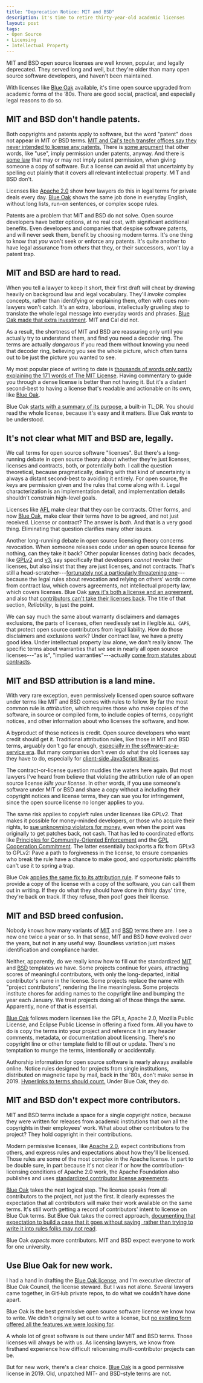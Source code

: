 ```yaml
---
title: "Deprecation Notice: MIT and BSD"
description: it's time to retire thirty-year-old academic licenses
layout: post
tags:
- Open Source
- Licensing
- Intellectual Property
---
```


MIT and BSD open source licenses are well known, popular, and legally deprecated.  They served long and well, but they're older than many open source software developers, and haven't been maintained.

With licenses like [Blue Oak](https://blueoakcouncil.org/license/1.0.0) available, it's time open source upgraded from academic forms of the &rsquo;80s.  There are good social, practical, and especially legal reasons to do so.

## MIT and BSD don't handle patents.

Both copyrights and patents apply to software, but the word "patent" does not appear in MIT or BSD terms.  [MIT and Cal's tech transfer offices say they never intended to license any patents.](http://stlr.org/2018/10/15/the-truth-about-oss-frand-by-all-indications-compatible-models-in-standards-settings/)  There is [some argument](https://opensource.com/article/18/3/patent-grant-mit-license) that other words, like "use", imply permission under patents, anyway.  And there is [some law](http://stlr.org/2019/03/04/oss-and-frand-complementary-models-for-innovation-and-development/) that may or may not imply patent permission, when giving someone a copy of software.  But a license can avoid all that uncertainty by spelling out plainly that it covers all relevant intellectual property.  MIT and BSD don't.

Licenses like [Apache 2.0](https://spdx.org/licenses/Apache-2.0.html) show how lawyers do this in legal terms for private deals every day.  [Blue Oak](https://blueoakcouncil.org/license/1.0.0#patent) shows the same job done in everyday English, without long lists, run-on sentences, or complex scope rules.

Patents are a problem that MIT and BSD do not solve.  Open source developers have better options, at no real cost, with significant additional benefits.  Even developers and companies that despise software patents, and will never seek them, benefit by choosing modern terms.  It's one thing to know that _you_ won't seek or enforce any patents.  It's quite another to have legal assurance from _others_ that they, or their successors, won't lay a patent trap.

## MIT and BSD are hard to read.

When you tell a lawyer to keep it short, their first draft will cheat by drawing heavily on background law and legal vocabulary.  They'll _invoke_ complex concepts, rather than identifying or explaining them, often with cues non-lawyers won't catch.  It's an extra, laborious, intellectually grueling step to translate the whole legal message into everyday words and phrases.  [Blue Oak made that extra investment](https://blueoakcouncil.org/2019/03/06/model.html#language-simplified).  MIT and Cal did not.

As a result, the shortness of MIT and BSD are reassuring only until you actually try to understand them, and find you need a decoder ring.  The terms are actually _dangerous_ if you read them without knowing you need that decoder ring, believing you see the whole picture, which often turns out to be just the picture you wanted to see.

My most popular piece of writing to date is [thousands of words only partly explaining the 171 words of The MIT License](https://writing.kemitchell.com/2016/09/21/MIT-License-Line-by-Line.html).  Having commentary to guide you through a dense license is better than not having it.  But it's a distant second-best to having a license that's readable and actionable on its own, like [Blue Oak](https://blueoakcouncil.org/license/1.0.0).

Blue Oak [starts with a summary of its purpose](https://blueoakcouncil.org/license/1.0.0#purpose), a built-in TL;DR.  You should read the whole license, because it's easy and it matters.  Blue Oak _wants_ to be understood.

## It's not clear what MIT and BSD are, legally.

We call terms for open source software "licenses".  But there's a long-running debate in open source theory about whether they're just licenses, licenses and contracts, both, or potentially both.  I call the question theoretical, because pragmatically, dealing with that kind of uncertainty is always a distant second-best to avoiding it entirely.  For open source, the keys are permission given and the rules that come along with it.  Legal characterization is an implementation detail, and implementation details shouldn't constrain high-level goals.

Licenses like [AFL](https://spdx.org/licenses/AFL-3.0.html) make clear that they _can_ be contracts.  Other forms, and now [Blue Oak](https://blueoakcouncil.org/license/1.0.0), make clear their terms _have_ to be agreed, and not just received.  License or contract?  The answer is _both_.  And that is a very good thing.  Eliminating that question clarifies many other issues.

Another long-running debate in open source licensing theory concerns revocation.  When someone releases code under an open source license for nothing, can they take it back?  Other popular licenses dating back decades, like [GPLv2](https://spdx.org/licenses/GPL-2.0-only.html) and [v3](https://spdx.org/licenses/GPL-3.0-only.html), say specifically that developers _cannot_ revoke their licenses, but also insist that they are just licenses, and not contracts.  That's still a head-scratcher---[fortunately not a particularly threatening one](https://www.synopsys.com/blogs/software-security/breach-gpl-license-breach-contract/)---because the legal rules about revocation and relying on others' words come from contract law, which covers agreements, not intellectual property law, which covers licenses.  Blue Oak [says it's both a license and an agreement](https://blueoakcouncil.org/license/1.0.0#acceptance), and also that [contributors can't take their licenses back](https://blueoakcouncil.org/license/1.0.0#reliability).  The title of that section, _Reliability_, is just the point.

We can say much the same about warranty disclaimers and damages exclusions, the parts of licenses, often needlessly set in illegible `ALL CAPS`, that protect open source contributors from legal liability.  How do those disclaimers and exclusions work?  Under contract law, we have a pretty good idea.  Under intellectual property law alone, we don't really know.  The specific terms about warranties that we see in nearly all open source licenses---"as is", "implied warranties"---actually [come from statutes about contracts](https://leginfo.legislature.ca.gov/faces/codes_displaySection.xhtml?sectionNum=2316.&lawCode=COM).

## MIT and BSD attribution is a land mine.

With very rare exception, even permissively licensed open source software under terms like MIT and BSD comes with rules to follow.  By far the most common rule is _attribution_, which requires those who make copies of the software, in source or compiled form, to include copies of terms, copyright notices, and other information about who licenses the software, and how.

A byproduct of those notices is credit.  Open source developers who want credit should get it.  Traditional attribution rules, like those in MIT and BSD terms, arguably don't go far enough, [especially in the software-as-a-service era](https://writing.kemitchell.com/2018/07/12/Posterity.html).  But many companies don't even do what the old licenses say they have to do, especially for [client-side JavaScript libraries](https://www.npmjs.com/package/browserify-licenses).

The contract-or-license question muddies the waters here again.  But most lawyers I've heard from believe that violating the attribution rule of an open source license _kills your license_.  In other words, if you use someone's software under MIT or BSD and share a copy without a including their copyright notices and license terms, they can sue you for infringement, since the open source license no longer applies to you.

The same risk applies to copyleft rules under licenses like GPLv2.  That makes it possible for money-minded developers, or those who acquire their rights, to [sue unknowning violators for money](https://opensource.com/article/17/8/patrick-mchardy-and-copyright-profiteering), even when the point was originally to get patches back, not cash.  That has led to coordinated efforts like [Principles for Community-Oriented Enforcement](https://www.fsf.org/licensing/enforcement-principles) and the [GPL Cooperation Commitment](https://gplcc.github.io/gplcc/).  The latter essentially backports a fix from GPLv3 to GPLv2:  Pave a path to forgiveness in the license, to ensure companies who break the rule have a chance to make good, and opportunistic plaintiffs can't use it to spring a trap.

Blue Oak [applies the same fix to its attribution rule](https://blueoakcouncil.org/license/1.0.0#excuse).  If someone fails to provide a copy of the license with a copy of the software, you can call them out in writing.  If they do what they should have done in thirty days' time, they're back on track.  If they refuse, then poof goes their license.

## MIT and BSD breed confusion.

Nobody knows how many variants of [MIT](https://fedoraproject.org/wiki/Licensing:MIT?rd=Licensing/MIT) and [BSD](https://fedoraproject.org/wiki/Licensing:BSD) terms there are.  I see a new one twice a year or so.  In that sense, MIT and BSD _have_ evolved over the years, but not in any useful way.  Boundless variation just makes identification and compliance harder.

Neither, apparently, do we really know how to fill out the standardized [MIT](https://spdx.org/licenses/MIT.html) and [BSD](https://spdx.org/licenses/BSD-2-Clause.html) templates we have.  Some projects continue for years, attracting scores of meaningful contributors, with only the long-departed, initial contributor's name in the license.  Some projects replace the name with "project contributors", rendering the line meaningless.  Some projects institute chores for adding names to the copyright line and bumping the year each January.  We treat projects doing all of those things the same.  Apparently, none of that is essential.

[Blue Oak](https://blueoakcouncil.org/license/1.0.0) follows modern licenses like the GPLs, Apache 2.0, Mozilla Public License, and Eclipse Public License in offering a fixed form.  All you have to do is copy the terms into your project and reference it in any header comments, metadata, or documentation about licensing.  There's no copyright line or other template field to fill out or update.  There's no temptation to munge the terms, intentionally or accidentally.

Authorship information for open source software is nearly always available online.  Notice rules designed for projects from single institutions, distributed on magnetic tape by mail, back in the '80s, don't make sense in 2019.  [Hyperlinks to terms should count.](https://blueoakcouncil.org/license/1.0.0#notices)  Under Blue Oak, they do.

## MIT and BSD don't expect more contributors.

MIT and BSD terms include a space for a single copyright notice, because they were written for releases from academic institutions that own all the copyrights in their employees' work.  What about other contributors to the project?  They hold copyright in their contributions.

Modern permissive licenses, like [Apache 2.0](https://spdx.org/licenses/Apache-2.0.html), expect contributions from others, and express rules and expectations about how they'll be licensed.  Those rules are some of the most complex in the Apache license.  In part to be double sure, in part because it's not clear if or how the contribution-licensing conditions of Apache 2.0 work, the Apache Foundation also publishes and uses [standardized contributor license agreements](https://www.apache.org/licenses/#clas).

[Blue Oak](https://blueoakcouncil.org/license/1.0.0) takes the next logical step.  The license speaks from all contributors to the project, not just the first.  It clearly expresses the expectation that all contributors will make their work available on the same terms.  It's still worth getting a record of contributors' intent to license on Blue Oak terms.  But Blue Oak takes the correct approach, [documenting that expectation to build a case that it goes without saying, rather than trying to write it into rules folks may not read](https://writing.kemitchell.com/2017/02/16/Against-Legislating-the-Nonobvious.html).

Blue Oak _expects_ more contributors.  MIT and BSD expect everyone to work for one university.

## Use Blue Oak for new work.

I had a hand in drafting the [Blue Oak license](https://spdx.org/license/1.0.0), and I'm executive director of Blue Oak Council, the license steward.  But I was not alone.  Several lawyers came together, in GitHub private repos, to do what we couldn't have done apart.

Blue Oak is the best permissive open source software license we know how to write.  We didn't originally set out to write a license, but [no existing form offered all the features we were looking for](https://blueoakcouncil.org/2019/03/06/model.html).

A whole lot of great software is out there under MIT and BSD terms.  Those licenses will always be with us.  As licensing lawyers, we know from firsthand experience how difficult relicensing multi-contributor projects can be.

But for new work, there's a clear choice.  [Blue Oak](https://blueoakcouncil.org/license/1.0.0) is a good permissive license in 2019.  Old, unpatched MIT- and BSD-style terms are not.
